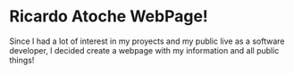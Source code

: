 # Ricardo Atoche WebPage!
Since I had a lot of interest in my proyects and my public live as a software developer, I decided create a webpage with my information and all public things!
